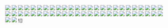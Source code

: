 ![](https://64.media.tumblr.com/3bfcd45b6d38d0d18b58008d6fa3c2d8/66f8bee48421ca35-f1/s250x400/3c535ac1061eca7bdf74dc1b29ffd13514a861c4.gifv) ![](https://64.media.tumblr.com/0e9278c6ada8056c58e1f468653249ba/66f8bee48421ca35-17/s250x400/6a8082d819172fbaf818a9111f0fa8da00715957.gifv) ![](https://64.media.tumblr.com/65d10e613be94cb5246ba61cda2e0f6e/66f8bee48421ca35-f7/s250x400/7ffc9cf2969f8b9e57f63ff8b807cb23157c3fac.webp) ![](https://64.media.tumblr.com/83e7bee5ba4963803ae2746730116c82/66f8bee48421ca35-ef/s250x400/2263b6555d9d649aa69bd798f9fd03771bc60eb1.gifv) ![](https://64.media.tumblr.com/ad0156c4476144db90d7ab437360b6c1/66f8bee48421ca35-26/s250x400/67f6783f92ad7a7dd08ffad67ff067237e23d3ab.gifv) ![](https://64.media.tumblr.com/588c485a783611e27fc1874f90f43715/6fbbc18311c61dbb-0d/s250x400/07048e29210149ba90422de839a806078f6a3538.gifv) ![](https://64.media.tumblr.com/0d9616b40d748c77a117ba182e9815c8/e2c15a3766805f99-36/s250x400/34466f754901167d1ba56d22642d94c9102ac721.gifv) ![](https://64.media.tumblr.com/5f29181eae5040046ca04efcd2cbf0d0/e2c15a3766805f99-78/s250x400/3ae4cc7dea94004500d7f10847cd01fcd9d4f54b.gifv) ![](https://64.media.tumblr.com/607689373d2f656fa361832ab0ed4871/e2c15a3766805f99-d8/s250x400/7298896be0f57f6883fa787795610988431e3bee.gifv) ![](https://64.media.tumblr.com/92bb16ec712d28257be94ee4ddfae141/e2c15a3766805f99-d1/s250x400/037986a1dfa8840ec9c847f84efd13caebad65e2.gifv) ![](https://64.media.tumblr.com/c8ffb175e99a57ff2659cba068110b89/e2c15a3766805f99-e5/s250x400/88b3f31442a513ba62755a6468d66c093e0222d7.gifv) ![](https://64.media.tumblr.com/c82ee462156f0f2b9c389aa285665c1e/9c1fc8ca6e5a65ab-5f/s250x400/16eca969e615906ea3121f719af7276e24656d24.gifv) ![](https://64.media.tumblr.com/a9a2ecdc4824c20cf0d4679fc611e5c9/2e1a9d1f410f78e1-f3/s250x400/13ae16bffc6a049d7de25e244f0174986ecdaa6a.gifv) ![](https://64.media.tumblr.com/e5d7aefbd7a0345f12c632083f047b46/9ce1cfb57b4d8e45-68/s250x400/49ae3091893b2f7fa94cfc9b86485afb652b0504.gifv) ![](https://64.media.tumblr.com/3f283a431f5387214fee2d024907e77a/9ce1cfb57b4d8e45-39/s250x400/e6889cc6602e4c8ba2ad2cbffd645aecf3c7f3fd.gifv) ![](https://64.media.tumblr.com/0e3e5019c130cee6190b5833dd773c4c/132c09c2386dbe24-7e/s250x400/dfb3704a52b1b75d7fdcc9b75853f21a73d02819.gifv) ![](https://64.media.tumblr.com/68580a8b0fdf94a757335deff313cc9d/b4efadd60ae6c6cc-e3/s250x400/82f83b5e49050cac0cfcc331b56d9596239657ee.gifv) ![](https://64.media.tumblr.com/3226232d4ad9a8fed1eb91924af87e5f/b4efadd60ae6c6cc-5a/s250x400/a89a7b65cba8a5756ab23102913fcb817e8a1682.gifv) ![](https://64.media.tumblr.com/c11fa24c2c81f7915e56b789d227946b/9ce1cfb57b4d8e45-5c/s250x400/df8dd91b786133e2fbfea9183e185374bc2ac28e.gifv) ![](https://64.media.tumblr.com/1f5944454f38718739c8e2c180456fb5/9ce1cfb57b4d8e45-ca/s250x400/5eaa251a8cade9ab18ea69c52379a8286ecf9d55.gifv) ![](https://64.media.tumblr.com/01b589b8d5669f372bcca8883800d35d/473928ea48888009-8b/s100x200/e5878bd69010c6acd51da30b27ad473da0ae3f60.pnj) ![](https://64.media.tumblr.com/8db257366fc8585c17164cf803edc194/473928ea48888009-da/s100x200/7d01018150c4017156642f88eb1d111409130f06.jpg) ![](https://64.media.tumblr.com/51988c4913f8ee359dc919162c6bb975/473928ea48888009-50/s100x200/1f9afe4383ba4068201c09d4c00104f5fec3b658.gifv) ![](https://64.media.tumblr.com/75f1cf07b98b2833a656cc82c6455e78/473928ea48888009-97/s100x200/9f3266c114ae863aed11722841f52ee48eed7e98.gifv) ![](https://64.media.tumblr.com/fa02b46b8b5500870223b2129d7218a9/473928ea48888009-8b/s100x200/2497b93bee99cd43c3e6de6886b7b3bc46bcced7.pnj) ![](https://64.media.tumblr.com/ecc7a24943bb3b6c40345229f201da62/473928ea48888009-9f/s100x200/e75ae400acfe9825ce08ae940aed68fd938b80b7.pnj) ![](https://64.media.tumblr.com/4a13830dd275bcafd1482e1dbb1fc45e/473928ea48888009-f0/s100x200/a8cd6e26130895738be1887f4bbdebaa7a0b4689.gifv) ![](https://64.media.tumblr.com/f7a17f59e95eb7fcd017593b883dcc1e/473928ea48888009-ea/s100x200/ff67e135948c4e932682f378eb8db205fde53b4d.gifv) ![](https://64.media.tumblr.com/844652d1cf8d2c0fab25d6dd0c199452/473928ea48888009-d1/s100x200/e713bd7fe02ec050ecd9cda77e85c0378864a3ee.jpg) ![](https://64.media.tumblr.com/815e67f128e6934a5a46bb8561344a84/473928ea48888009-4b/s100x200/c5acacd5206cf81486b987b4d370da08d30e9536.pnj) ![](https://64.media.tumblr.com/1f05704d0bb02629e4f0c9d2956d3f07/473928ea48888009-80/s100x200/de965c3755aa2cc768b659ab2a750e6bd101a16e.gifv) ![](https://64.media.tumblr.com/17e7f51e27c14f4360739a4113306e51/473928ea48888009-16/s100x200/4a5cf44a6826e8a31ad60bdfcd9598dac73eddeb.jpg) ![](https://64.media.tumblr.com/7eb7069cbb44527e2f13a36211e802e5/6f072ea04e7b6c72-fe/s100x200/5acdd8927f39a70ea8e7f2e335f8380bbc230a41.gifv) ![](https://64.media.tumblr.com/1ec32be0117e9cf780ad33dcac9a9248/473928ea48888009-f3/s100x200/25522e1ec76c6628fb43d2de0e2ca7f1c989f7be.jpg) ![](https://64.media.tumblr.com/31e9a20a7dd564898bca614e8714124d/473928ea48888009-78/s100x200/fc122ddec2864347ac6ced4352c5903a0db83a43.pnj) ![](https://64.media.tumblr.com/4ee123bb50e73fcd62c08b404186dd51/473928ea48888009-55/s100x200/4643effe23a593b821e810e1e2b7f7a7c5dc35f2.gifv) ![](https://64.media.tumblr.com/558da126d92e97a87c51ee1fcbd7d651/ff58a3af22f3bbb7-de/s100x200/e33c4309b6e5b7ec34a57b2895abb16cd514ec9e.pnj) ![](https://64.media.tumblr.com/fc358249c708bd5d60764de562061894/6f072ea04e7b6c72-13/s100x200/2699248000d5b61592bee1c9d536979509b117c4.pnj) ![](https://64.media.tumblr.com/e964f83598d7bfa4311a0893a87ec2f2/4cec8525e8c76e66-be/s100x200/d25fa4ccef0a8cfac46a7c77696322e0e1f42a5b.pnj) ![](https://64.media.tumblr.com/4687472d4ff6923d4aa5a820ba3df44f/08dc254342852b38-f7/s100x200/b0cd3e726a657408ce1a02555d1fb94d1df84f1f.pnj) ![](https://64.media.tumblr.com/97f61c107e2679f1551f4f084535456d/aea03be4610b71fb-9a/s100x200/b03b78cb006304add3f66b4f30980b1a23031a85.pnj) ![](https://64.media.tumblr.com/afb55eedf8cd167c9dbe065ac4fd147a/3594068b322ca624-bd/s100x200/9d6a449279578f70e79c8131913b956adc9fc05f.pnj) ![](https://64.media.tumblr.com/4476e78f396c70f271b313f71b1ee706/08dc254342852b38-8a/s100x200/5ea10bb72510bf35158911b741bcb922fa3a20a2.gifv) ![](https://64.media.tumblr.com/8ef6d8e6c69c6965ac635fe9293d7d64/6f072ea04e7b6c72-6f/s100x200/1ef325c98fdc63cf9f80909a2a83349ebfa62977.gifv) ![](https://64.media.tumblr.com/eef5fbd3209ff39b06266f546b186131/c91e8a21ee867eef-45/s100x200/ca1f56adb856937162c08742c85c066f82c240bd.pnj) ![](https://64.media.tumblr.com/2077c62ccc915571438d347618ac01e0/c937cea2bae71fd6-9a/s100x200/660e9e7181127ed803f8f9aa4e0710c664cfe2f5.gifv) ![](https://64.media.tumblr.com/c74eebaa88c6dead9934660aeefdef0c/c937cea2bae71fd6-21/s100x200/66ae5ab0395724f708dc4ebee88e7f1600737610.jpg) ![](https://64.media.tumblr.com/09bb327913bfbd3d4c04a382d52e8e7f/b574f4a39f7de4a6-56/s100x200/36df8d018ba5789f1f49541e6af4ed3cfb3c7967.pnj) ![](https://64.media.tumblr.com/c6ba30ca701f966c3a5c86fcd9842306/6f072ea04e7b6c72-42/s100x200/85eb8181bdc37429f4615e2d74db179a38a29fef.gifv) ![](https://64.media.tumblr.com/122266b596472a93c1be5b89defb868d/d3c80e3805ca7023-fc/s100x200/382841c0bed205f0942a47d0945629c5750529f3.gifv) ![](https://64.media.tumblr.com/0df925fae505f9104b38b9f72d6855a6/d3c80e3805ca7023-ae/s100x200/74fcc600d3bf1a5cb5833604b1e8d4460978222c.gifv) ![](https://64.media.tumblr.com/2b578095214f6df651b2624ddc692872/d3c80e3805ca7023-0a/s100x200/52ad568a509177ddb93abdb49a636e06cd713c9c.gifv) ![]
